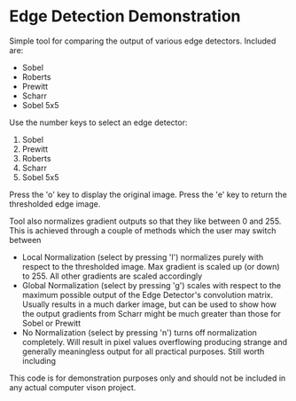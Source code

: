 # Edge Detection Demonstration

Simple tool for comparing the output of various edge
detectors. Included are:

+ Sobel
+ Roberts
+ Prewitt
+ Scharr
+ Sobel 5x5

Use the number keys to select an edge detector:

1. Sobel
2. Prewitt
3. Roberts
4. Scharr
5. Sobel 5x5

Press the 'o' key to display the original image. Press the 'e' key to
return the thresholded edge image.

Tool also normalizes gradient outputs so that they like between 0
and 255. This is achieved through a couple of methods which the user
may switch between

+ Local Normalization (select by pressing 'l') normalizes purely with
  respect to the thresholded image. Max gradient is scaled up (or
  down) to 255. All other gradients are scaled accordingly
+ Global Normalization (select by pressing 'g') scales with respect to
  the maximum possible output of the Edge Detector's convolution
  matrix. Usually results in a much darker image, but can be used to
  show how the output gradients from Scharr might be much greater than
  those for Sobel or Prewitt
+ No Normalization (select by pressing 'n') turns off normalization
  completely. Will result in pixel values overflowing producing
  strange and generally meaningless output for all practical
  purposes. Still worth including

This code is for demonstration purposes only and should not be
included in any actual computer vison project.
